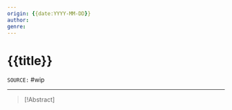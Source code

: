 ```yaml
---
origin: {{date:YYYY-MM-DD}}
author: 
genre: 
---
```

# {{title}}
`SOURCE:` 
#wip 

---
> [!Abstract]
> 